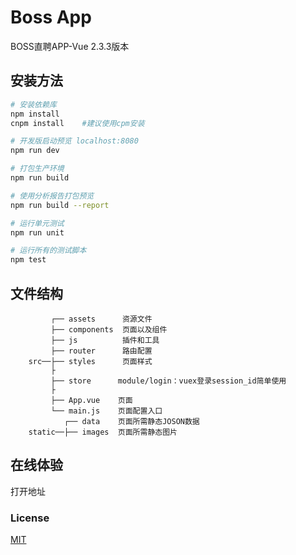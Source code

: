 # Boss App

BOSS直聘APP-Vue 2.3.3版本

## 安装方法

``` bash
# 安装依赖库
npm install
cnpm install	#建议使用cpm安装

# 开发版启动预览 localhost:8080
npm run dev

# 打包生产环境
npm run build

# 使用分析报告打包预览
npm run build --report

# 运行单元测试
npm run unit

# 运行所有的测试脚本
npm test
```

## 文件结构

```shell
	     ┌── assets      资源文件
	     ├── components  页面以及组件
	     ├── js          插件和工具
	     ├── router      路由配置
	src──├── styles      页面样式
	     ├
	     ├── store      module/login：vuex登录session_id简单使用
	     ├
	     ├── App.vue 	页面
	     └── main.js  	页面配置入口
	        ┌── data    页面所需静态JOSON数据
	static──├── images  页面所需静态图片

```

## 在线体验

打开地址

### License

[MIT](http://opensource.org/licenses/MIT)


